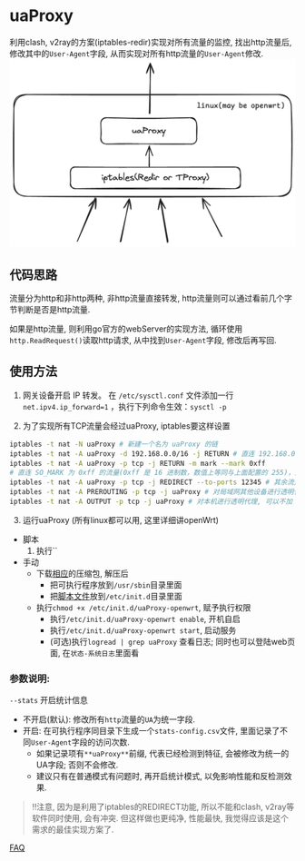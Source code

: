 # uaProxy

利用clash, v2ray的方案(iptables-redir)实现对所有流量的监控,
找出http流量后, 修改其中的`User-Agent`字段, 从而实现对所有http流量的`User-Agent`修改.
![uaProxy](assets/uaProxy.png)

## 代码思路
流量分为http和非http两种, 非http流量直接转发, http流量则可以通过看前几个字节判断是否是http流量.

如果是http流量, 则利用go官方的webServer的实现方法, 循环使用`http.ReadRequest()`读取http请求, 从中找到`User-Agent`字段, 修改后再写回.

## 使用方法
1. 网关设备开启 IP 转发。
在 `/etc/sysctl.conf` 文件添加一行 `net.ipv4.ip_forward=1` ，执行下列命令生效：`sysctl -p`

2. 为了实现所有TCP流量会经过uaProxy, iptables要这样设置
```sh
iptables -t nat -N uaProxy # 新建一个名为 uaProxy 的链
iptables -t nat -A uaProxy -d 192.168.0.0/16 -j RETURN # 直连 192.168.0.0/16
iptables -t nat -A uaProxy -p tcp -j RETURN -m mark --mark 0xff
# 直连 SO_MARK 为 0xff 的流量(0xff 是 16 进制数，数值上等同与上面配置的 255)，此规则目的是避免代理本机(网关)流量出现回环问题
iptables -t nat -A uaProxy -p tcp -j REDIRECT --to-ports 12345 # 其余流量转发到 12345 端口（即 uaProxy默认开启的redir-port）
iptables -t nat -A PREROUTING -p tcp -j uaProxy # 对局域网其他设备进行透明代理
iptables -t nat -A OUTPUT -p tcp -j uaProxy # 对本机进行透明代理, 可以不加
```

3. 运行uaProxy (所有linux都可以用, 这里详细讲openWrt)
  - 脚本
    1. 执行``
  - 手动
    - 下载[相应](https://github.com/huhu415/uaProxy/releases)的压缩包, 解压后
      - 把可执行程序放到`/usr/sbin`目录里面
      - 把[脚本文件](assets/uaProxy-openwrt)放到`/etc/init.d`目录里面
    - 执行`chmod +x /etc/init.d/uaProxy-openwrt`, 赋予执行权限
      - 执行`/etc/init.d/uaProxy-openwrt enable`, 开机自启
      - 执行`/etc/init.d/uaProxy-openwrt start`, 启动服务
      - (可选)执行`logread | grep uaProxy` 查看日志; 同时也可以登陆web页面, 在`状态-系统日志`里面看

### 参数说明:
`--stats` 开启统计信息
- 不开启(默认): 修改所有`http`流量的`UA`为统一字段.
- 开启: 在可执行程序同目录下生成一个`stats-config.csv`文件, 里面记录了不同`User-Agent`字段的访问次数.
  - 如果记录项有`**uaProxy**`前缀, 代表已经检测到特征, 会被修改为统一的UA字段; 否则不会修改.
  - 建议只有在普通模式有问题时, 再开启统计模式, 以免影响性能和反检测效果.


> ‼️注意, 因为是利用了iptables的REDIRECT功能, 所以不能和clash, v2ray等软件同时使用, 会有冲突.
> 但这样做也更纯净, 性能最快, 我觉得应该是这个需求的最佳实现方案了.

[FAQ](assets/FAQ.md)
